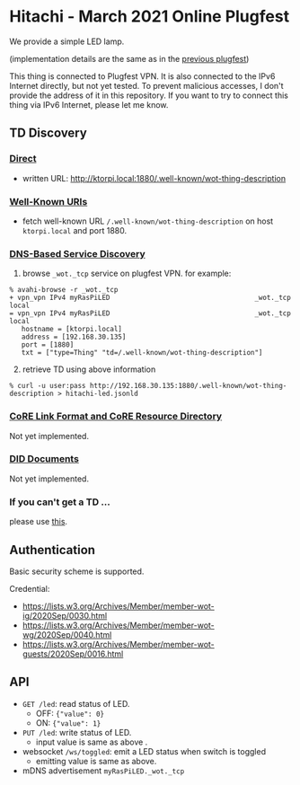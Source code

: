 # Hitachi - March 2021 Online Plugfest

We provide a simple LED lamp.

(implementation details are the same as in the [previous plugfest](../../../2020.09.Online/TDs/Hitachi/README.md))

This thing is connected to Plugfest VPN.  It is also connected to the IPv6 Internet directly, but not yet tested.  To prevent malicious accesses, I don't provide the address of it in this repository.  If you want to try to connect this thing via IPv6 Internet, please let me know.

## TD Discovery

### [Direct](https://w3c.github.io/wot-discovery/#introduction-direct)

- written URL: http://ktorpi.local:1880/.well-known/wot-thing-description

### [Well-Known URIs](https://w3c.github.io/wot-discovery/#introduction-well-known)

- fetch well-known URL `/.well-known/wot-thing-description` on host `ktorpi.local` and port 1880.

### [DNS-Based Service Discovery](https://w3c.github.io/wot-discovery/#introduction-dns-sd)

1. browse `_wot._tcp` service on plugfest VPN.  for example:
```
% avahi-browse -r _wot._tcp
+ vpn_vpn IPv4 myRasPiLED                                    _wot._tcp            local
= vpn_vpn IPv4 myRasPiLED                                    _wot._tcp            local
   hostname = [ktorpi.local]
   address = [192.168.30.135]
   port = [1880]
   txt = ["type=Thing" "td=/.well-known/wot-thing-description"]
```
2. retrieve TD using above information
```
% curl -u user:pass http://192.168.30.135:1880/.well-known/wot-thing-description > hitachi-led.jsonld
```

### [CoRE Link Format and CoRE Resource Directory](https://w3c.github.io/wot-discovery/#introduction-core-rd)
Not yet implemented.

### [DID Documents](https://w3c.github.io/wot-discovery/#introduction-did)
Not yet implemented.

### If you can't get a TD ...

please use [this](./hitachi-led.jsonld).

## Authentication

Basic security scheme is supported.

Credential:
- https://lists.w3.org/Archives/Member/member-wot-ig/2020Sep/0030.html
- https://lists.w3.org/Archives/Member/member-wot-wg/2020Sep/0040.html
- https://lists.w3.org/Archives/Member/member-wot-guests/2020Sep/0016.html

## API

* `GET /led`: read status of LED.
  - OFF: `{"value": 0}`
  - ON:  `{"value": 1}`
* `PUT /led`: write status of LED.
  - input value is same as above .
* websocket `/ws/toggled`: emit a LED status when switch is toggled
  - emitting value is same as above.
* mDNS advertisement `myRasPiLED._wot._tcp`
